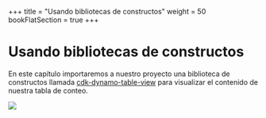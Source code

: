 +++
title = "Usando bibliotecas de constructos"
weight = 50
bookFlatSection = true
+++

# Usando bibliotecas de constructos

En este capítulo importaremos a nuestro proyecto una biblioteca de constructos llamada
[cdk-dynamo-table-view](https://search.maven.org/artifact/io.github.cdklabs/cdk-dynamo-table-view/0.2.0/jar)
para visualizar 
el contenido de nuestra tabla de conteo.

![](/images/table-viewer.png)
